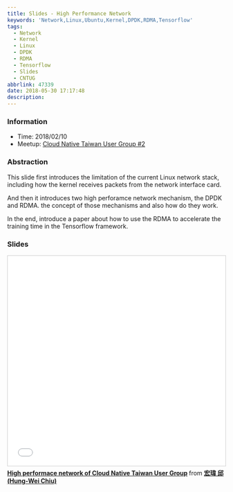 ```yaml
---
title: Slides - High Performance Network
keywords: 'Network,Linux,Ubuntu,Kernel,DPDK,RDMA,Tensorflow'
tags:
  - Network
  - Kernel
  - Linux
  - DPDK
  - RDMA
  - Tensorflow
  - Slides
  - CNTUG
abbrlink: 47339
date: 2018-05-30 17:17:48
description:
---
```


### Information
- Time: 2018/02/10
- Meetup: [Cloud Native Taiwan User Group #2](https://www.meetup.com/Cloud-Native-User-Group-Taiwan/events/247117070/)

### Abstraction
This slide first introduces the limitation of the current Linux network stack, including how the kernel receives packets from the network interface card.

And then it introduces two high perforamce network mechanism, the DPDK and RDMA. the concept of those mechanisms and also how do they work.

In the end, introduce a paper about how to use the RDMA to accelerate the training time in the Tensorflow framework.

<!--more-->
### Slides
<iframe src="//www.slideshare.net/slideshow/embed_code/key/uH9lOJd17Unqpa" width="595" height="485" frameborder="0" marginwidth="0" marginheight="0" scrolling="no" style="border:1px solid #CCC; border-width:1px; margin-bottom:5px; max-width: 100%;" allowfullscreen> </iframe> <div style="margin-bottom:5px"> <strong> <a href="//www.slideshare.net/hongweiqiu/high-performace-network-of-cloud-native-taiwan-user-group" title="High performace network of Cloud Native Taiwan User Group" target="_blank">High performace network of Cloud Native Taiwan User Group</a> </strong> from <strong><a href="https://www.slideshare.net/hongweiqiu" target="_blank">宏瑋 邱(Hung-Wei Chiu)</a></strong> </div>
